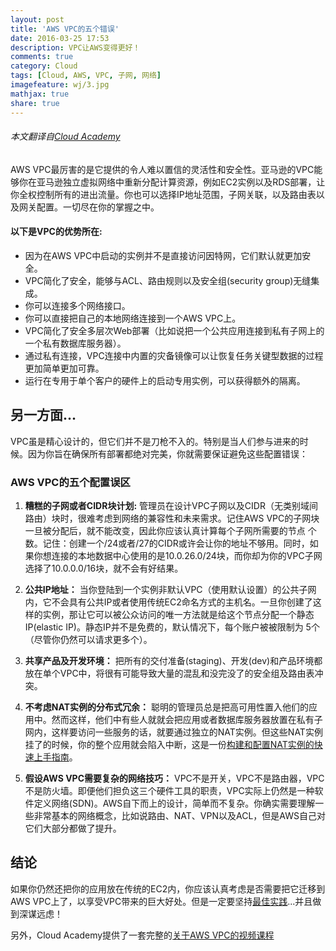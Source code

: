 ```yaml
---
layout: post
title: 'AWS VPC的五个错误'
date: 2016-03-25 17:53
description: VPC让AWS变得更好！
comments: true
category: Cloud
tags: [Cloud, AWS, VPC, 子网, 网络]
imagefeature: wj/3.jpg
mathjax: true
share: true
---
```

###### 本文翻译自[Cloud Academy](http://cloudacademy.com/blog/aws-vpc-configuration-five-kick-yourself-mistakes/)


<!-- AWS VPC配置：让它变得更好。 -->

AWS VPC最厉害的是它提供的令人难以置信的灵活性和安全性。亚马逊的VPC能够你在亚马逊独立虚拟网络中重新分配计算资源，例如EC2实例以及RDS部署，让你全权控制所有的进出流量。你也可以选择IP地址范围，子网关联，以及路由表以及网关配置。一切尽在你的掌握之中。


#### 以下是VPC的优势所在:
- 因为在AWS VPC中启动的实例并不是直接访问因特网，它们默认就更加安全。
- VPC简化了安全，能够与ACL、路由规则以及安全组(security group)无缝集成。
- 你可以连接多个网络接口。
- 你可以直接把自己的本地网络连接到一个AWS VPC上。
- VPC简化了安全多层次Web部署（比如说把一个公共应用连接到私有子网上的一个私有数据库服务器）。
- 通过私有连接，VPC连接中内置的灾备镜像可以让恢复任务关键型数据的过程更加简单更加可靠。
- 运行在专用于单个客户的硬件上的启动专用实例，可以获得额外的隔离。

## 另一方面...
VPC虽是精心设计的，但它们并不是刀枪不入的。特别是当人们参与进来的时候。因为你旨在确保所有部署都绝对完美，你就需要保证避免这些配置错误：

### AWS VPC的五个配置误区

1. __糟糕的子网或者CIDR块计划:__ 管理员在设计VPC子网以及CIDR（无类别域间路由）块时，很难考虑到网络的兼容性和未来需求。记住AWS VPC的子网块一旦被分配后，就不能改变，因此你应该认真计算每个子网所需要的节点 个数。记住：创建一个/24或者/27的CIDR或许会让你的地址不够用。同时，如果你想连接的本地数据中心使用的是10.0.26.0/24块，而你却为你的VPC子网选择了10.0.0.0/16块，就不会有好结果。

2. __公共IP地址：__ 当你登陆到一个实例非默认VPC（使用默认设置）的公共子网内，它不会具有公共IP或者使用传统EC2命名方式的主机名。一旦你创建了这样的实例，那让它可以被公众访问的唯一方法就是给这个节点分配一个静态IP(elastic IP)。静态IP并不是免费的，默认情况下，每个账户被被限制为 5个（尽管你仍然可以请求更多个）。

3. __共享产品及开发环境：__ 把所有的交付准备(staging)、开发(dev)和产品环境都放在单个VPC中，将很有可能导致大量的混乱和没完没了的安全组及路由表冲突。

4. __不考虑NAT实例的分布式冗余：__
聪明的管理员总是把高可用性置入他们的应用中。然而这样，他们中有些人就就会把应用或者数据库服务器放置在私有子网内，这样要访问一些服务的话，就要通过独立的NAT实例。但这些NAT实例挂了的时候，你的整个应用就会陷入中断，这是一份[构建和配置NAT实例的快速上手指南](https://cloudacademy.com/amazon-web-services/amazon-vpc-networking-course/build-and-configure-a-nat-instance.html)。

5. __假设AWS VPC需要复杂的网络技巧：__
VPC不是开关，VPC不是路由器，VPC不是防火墙。即便他们担负这三个硬件工具的职责，VPC实际上仍然是一种软件定义网络(SDN)。AWS自下而上的设计，简单而不复杂。你确实需要理解一些非常基本的网络概念，比如说路由、NAT、VPN以及ACL，但是AWS自己对它们大部分都做了提升。

## 结论
如果你仍然还把你的应用放在传统的EC2内，你应该认真考虑是否需要把它迁移到AWS VPC上了，以享受VPC带来的巨大好处。但是一定要坚持[最佳实践](http://docs.aws.amazon.com/AmazonVPC/latest/UserGuide/VPC_Introduction.html)...并且做到深谋远虑！

另外，Cloud Academy提供了一套完整的[关于AWS VPC的视频课程](https://cloudacademy.com/amazon-web-services/understanding-vpc-course/)
